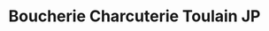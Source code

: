 ---
title: "Boucherie Charcuterie Toulain JP"
url: /villefranche-sur-saone/boucherie-charcuterie-toulain-jp/
shop: boucherie
---